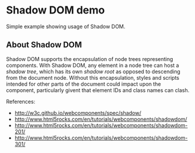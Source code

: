 # Shadow DOM demo

Simple example showing usage of Shadow DOM.

## About Shadow DOM

Shadow DOM supports the encapsulation of node trees representing components.
With Shadow DOM, any element in a node tree can host a *shadow tree*, which
has its own *shadow root* as opposed to descending from the document node.
Without this encapsulation, styles and scripts intended for other parts of
the document could impact upon the component, particularly givent that element
IDs and class names can clash.

References:

* <http://w3c.github.io/webcomponents/spec/shadow/>
* <http://www.html5rocks.com/en/tutorials/webcomponents/shadowdom/>
* <http://www.html5rocks.com/en/tutorials/webcomponents/shadowdom-201/>
* <http://www.html5rocks.com/en/tutorials/webcomponents/shadowdom-301/>
